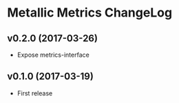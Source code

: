 # Metallic Metrics ChangeLog

## v0.2.0 (2017-03-26)

 - Expose metrics-interface


## v0.1.0 (2017-03-19)

 - First release
